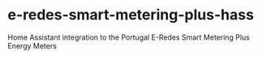 # e-redes-smart-metering-plus-hass
Home Assistant integration to the Portugal E-Redes Smart Metering Plus Energy Meters
